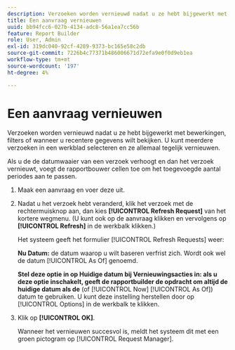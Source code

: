 ```yaml
---
description: Verzoeken worden vernieuwd nadat u ze hebt bijgewerkt met bewerkingen, filters of wanneer u recentere gegevens wilt bekijken. U kunt meerdere verzoeken in een werkblad selecteren en ze allemaal tegelijk vernieuwen.
title: Een aanvraag vernieuwen
uuid: bb94fcc6-027b-4134-adc8-56a1ea7cc56b
feature: Report Builder
role: User, Admin
exl-id: 319dc040-92cf-4289-9373-bc165e58c2db
source-git-commit: 7226b4c77371b486006671d72efa9e0f0d9eb1ea
workflow-type: tm+mt
source-wordcount: '197'
ht-degree: 4%

---
```


# Een aanvraag vernieuwen

Verzoeken worden vernieuwd nadat u ze hebt bijgewerkt met bewerkingen, filters of wanneer u recentere gegevens wilt bekijken. U kunt meerdere verzoeken in een werkblad selecteren en ze allemaal tegelijk vernieuwen.

Als u de de datumwaaier van een verzoek verhoogt en dan het verzoek vernieuwt, voegt de rapportbouwer cellen toe om het toegevoegde aantal periodes aan te passen.

1. Maak een aanvraag en voer deze uit.
1. Nadat u het verzoek hebt veranderd, klik het verzoek met de rechtermuisknop aan, dan kies **[!UICONTROL Refresh Request]** van het kortere wegmenu. (U kunt ook op de aanvraag klikken en vervolgens op **[!UICONTROL Refresh]** in de werkbalk klikken.)

   Het systeem geeft het formulier [!UICONTROL Refresh Requests] weer:

   **Nu Datum:** de datum waarop u wilt baseren verfrist zich. Wordt ook wel de datum [!UICONTROL As Of] genoemd.

   **Stel deze optie in op Huidige datum bij Vernieuwingsacties in: als u deze optie inschakelt, geeft de rapportbuilder de opdracht om altijd de huidige datum als de** (of  [!UICONTROL Now]   [!UICONTROL As Of]) datum te gebruiken. U kunt deze instelling herstellen door op [!UICONTROL Options] in de werkbalk te klikken.
1. Klik op **[!UICONTROL OK]**.

   Wanneer het vernieuwen succesvol is, meldt het systeem dit met een groen pictogram op [!UICONTROL Request Manager].
